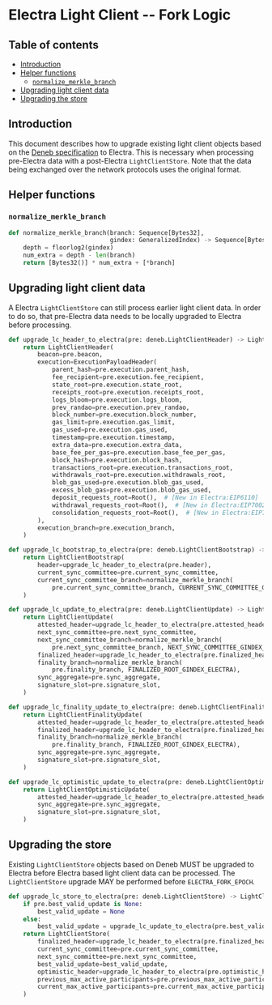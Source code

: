 # Electra Light Client -- Fork Logic

## Table of contents

<!-- TOC -->
<!-- START doctoc generated TOC please keep comment here to allow auto update -->
<!-- DON'T EDIT THIS SECTION, INSTEAD RE-RUN doctoc TO UPDATE -->

- [Introduction](#introduction)
- [Helper functions](#helper-functions)
  - [`normalize_merkle_branch`](#normalize_merkle_branch)
- [Upgrading light client data](#upgrading-light-client-data)
- [Upgrading the store](#upgrading-the-store)

<!-- END doctoc generated TOC please keep comment here to allow auto update -->
<!-- /TOC -->

## Introduction

This document describes how to upgrade existing light client objects based on the [Deneb specification](../../deneb/light-client/sync-protocol.md) to Electra. This is necessary when processing pre-Electra data with a post-Electra `LightClientStore`. Note that the data being exchanged over the network protocols uses the original format.

## Helper functions

### `normalize_merkle_branch`

```python
def normalize_merkle_branch(branch: Sequence[Bytes32],
                            gindex: GeneralizedIndex) -> Sequence[Bytes32]:
    depth = floorlog2(gindex)
    num_extra = depth - len(branch)
    return [Bytes32()] * num_extra + [*branch]
```

## Upgrading light client data

A Electra `LightClientStore` can still process earlier light client data. In order to do so, that pre-Electra data needs to be locally upgraded to Electra before processing.

```python
def upgrade_lc_header_to_electra(pre: deneb.LightClientHeader) -> LightClientHeader:
    return LightClientHeader(
        beacon=pre.beacon,
        execution=ExecutionPayloadHeader(
            parent_hash=pre.execution.parent_hash,
            fee_recipient=pre.execution.fee_recipient,
            state_root=pre.execution.state_root,
            receipts_root=pre.execution.receipts_root,
            logs_bloom=pre.execution.logs_bloom,
            prev_randao=pre.execution.prev_randao,
            block_number=pre.execution.block_number,
            gas_limit=pre.execution.gas_limit,
            gas_used=pre.execution.gas_used,
            timestamp=pre.execution.timestamp,
            extra_data=pre.execution.extra_data,
            base_fee_per_gas=pre.execution.base_fee_per_gas,
            block_hash=pre.execution.block_hash,
            transactions_root=pre.execution.transactions_root,
            withdrawals_root=pre.execution.withdrawals_root,
            blob_gas_used=pre.execution.blob_gas_used,
            excess_blob_gas=pre.execution.blob_gas_used,
            deposit_requests_root=Root(),  # [New in Electra:EIP6110]
            withdrawal_requests_root=Root(),  # [New in Electra:EIP7002:EIP7251]
            consolidation_requests_root=Root(),  # [New in Electra:EIP7251]
        ),
        execution_branch=pre.execution_branch,
    )
```

```python
def upgrade_lc_bootstrap_to_electra(pre: deneb.LightClientBootstrap) -> LightClientBootstrap:
    return LightClientBootstrap(
        header=upgrade_lc_header_to_electra(pre.header),
        current_sync_committee=pre.current_sync_committee,
        current_sync_committee_branch=normalize_merkle_branch(
            pre.current_sync_committee_branch, CURRENT_SYNC_COMMITTEE_GINDEX_ELECTRA),
    )
```

```python
def upgrade_lc_update_to_electra(pre: deneb.LightClientUpdate) -> LightClientUpdate:
    return LightClientUpdate(
        attested_header=upgrade_lc_header_to_electra(pre.attested_header),
        next_sync_committee=pre.next_sync_committee,
        next_sync_committee_branch=normalize_merkle_branch(
            pre.next_sync_committee_branch, NEXT_SYNC_COMMITTEE_GINDEX_ELECTRA),
        finalized_header=upgrade_lc_header_to_electra(pre.finalized_header),
        finality_branch=normalize_merkle_branch(
            pre.finality_branch, FINALIZED_ROOT_GINDEX_ELECTRA),
        sync_aggregate=pre.sync_aggregate,
        signature_slot=pre.signature_slot,
    )
```

```python
def upgrade_lc_finality_update_to_electra(pre: deneb.LightClientFinalityUpdate) -> LightClientFinalityUpdate:
    return LightClientFinalityUpdate(
        attested_header=upgrade_lc_header_to_electra(pre.attested_header),
        finalized_header=upgrade_lc_header_to_electra(pre.finalized_header),
        finality_branch=normalize_merkle_branch(
            pre.finality_branch, FINALIZED_ROOT_GINDEX_ELECTRA),
        sync_aggregate=pre.sync_aggregate,
        signature_slot=pre.signature_slot,
    )
```

```python
def upgrade_lc_optimistic_update_to_electra(pre: deneb.LightClientOptimisticUpdate) -> LightClientOptimisticUpdate:
    return LightClientOptimisticUpdate(
        attested_header=upgrade_lc_header_to_electra(pre.attested_header),
        sync_aggregate=pre.sync_aggregate,
        signature_slot=pre.signature_slot,
    )
```

## Upgrading the store

Existing `LightClientStore` objects based on Deneb MUST be upgraded to Electra before Electra based light client data can be processed. The `LightClientStore` upgrade MAY be performed before `ELECTRA_FORK_EPOCH`.

```python
def upgrade_lc_store_to_electra(pre: deneb.LightClientStore) -> LightClientStore:
    if pre.best_valid_update is None:
        best_valid_update = None
    else:
        best_valid_update = upgrade_lc_update_to_electra(pre.best_valid_update)
    return LightClientStore(
        finalized_header=upgrade_lc_header_to_electra(pre.finalized_header),
        current_sync_committee=pre.current_sync_committee,
        next_sync_committee=pre.next_sync_committee,
        best_valid_update=best_valid_update,
        optimistic_header=upgrade_lc_header_to_electra(pre.optimistic_header),
        previous_max_active_participants=pre.previous_max_active_participants,
        current_max_active_participants=pre.current_max_active_participants,
    )
```
